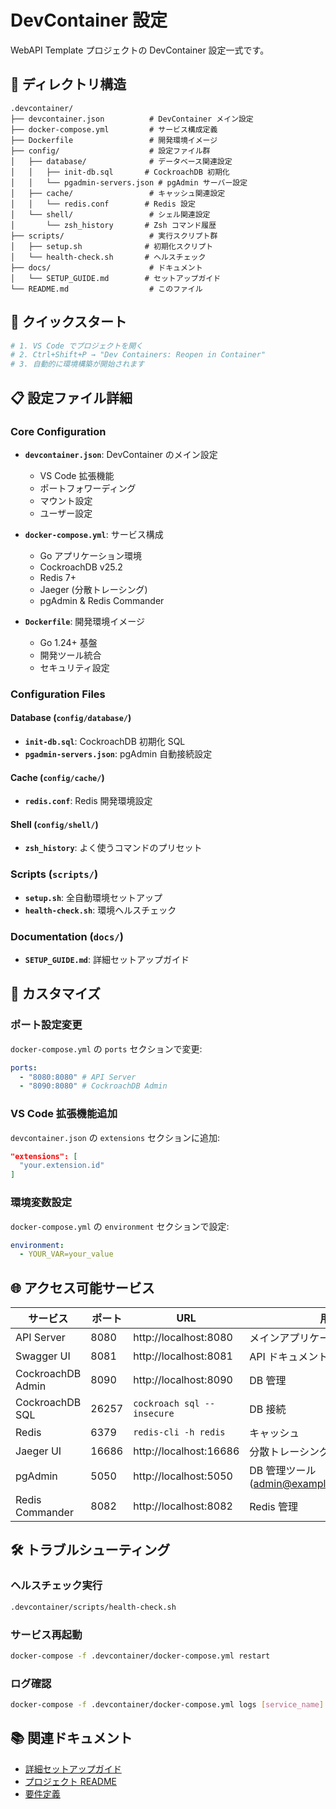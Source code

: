 # DevContainer 設定

WebAPI Template プロジェクトの DevContainer 設定一式です。

## 📁 ディレクトリ構造

```
.devcontainer/
├── devcontainer.json          # DevContainer メイン設定
├── docker-compose.yml         # サービス構成定義
├── Dockerfile                 # 開発環境イメージ
├── config/                    # 設定ファイル群
│   ├── database/              # データベース関連設定
│   │   ├── init-db.sql       # CockroachDB 初期化
│   │   └── pgadmin-servers.json # pgAdmin サーバー設定
│   ├── cache/                 # キャッシュ関連設定
│   │   └── redis.conf        # Redis 設定
│   └── shell/                 # シェル関連設定
│       └── zsh_history       # Zsh コマンド履歴
├── scripts/                   # 実行スクリプト群
│   ├── setup.sh              # 初期化スクリプト
│   └── health-check.sh       # ヘルスチェック
├── docs/                      # ドキュメント
│   └── SETUP_GUIDE.md        # セットアップガイド
└── README.md                  # このファイル
```

## 🚀 クイックスタート

```bash
# 1. VS Code でプロジェクトを開く
# 2. Ctrl+Shift+P → "Dev Containers: Reopen in Container"
# 3. 自動的に環境構築が開始されます
```

## 📋 設定ファイル詳細

### Core Configuration

- **`devcontainer.json`**: DevContainer のメイン設定

  - VS Code 拡張機能
  - ポートフォワーディング
  - マウント設定
  - ユーザー設定

- **`docker-compose.yml`**: サービス構成

  - Go アプリケーション環境
  - CockroachDB v25.2
  - Redis 7+
  - Jaeger (分散トレーシング)
  - pgAdmin & Redis Commander

- **`Dockerfile`**: 開発環境イメージ
  - Go 1.24+ 基盤
  - 開発ツール統合
  - セキュリティ設定

### Configuration Files

#### Database (`config/database/`)

- **`init-db.sql`**: CockroachDB 初期化 SQL
- **`pgadmin-servers.json`**: pgAdmin 自動接続設定

#### Cache (`config/cache/`)

- **`redis.conf`**: Redis 開発環境設定

#### Shell (`config/shell/`)

- **`zsh_history`**: よく使うコマンドのプリセット

### Scripts (`scripts/`)

- **`setup.sh`**: 全自動環境セットアップ
- **`health-check.sh`**: 環境ヘルスチェック

### Documentation (`docs/`)

- **`SETUP_GUIDE.md`**: 詳細セットアップガイド

## 🔧 カスタマイズ

### ポート設定変更

`docker-compose.yml` の `ports` セクションで変更:

```yaml
ports:
  - "8080:8080" # API Server
  - "8090:8080" # CockroachDB Admin
```

### VS Code 拡張機能追加

`devcontainer.json` の `extensions` セクションに追加:

```json
"extensions": [
  "your.extension.id"
]
```

### 環境変数設定

`docker-compose.yml` の `environment` セクションで設定:

```yaml
environment:
  - YOUR_VAR=your_value
```

## 🌐 アクセス可能サービス

| サービス          | ポート | URL                        | 用途                   |
| ----------------- | ------ | -------------------------- | ---------------------- |
| API Server        | 8080   | http://localhost:8080      | メインアプリケーション |
| Swagger UI        | 8081   | http://localhost:8081      | API ドキュメント       |
| CockroachDB Admin | 8090   | http://localhost:8090      | DB 管理                |
| CockroachDB SQL   | 26257  | `cockroach sql --insecure` | DB 接続                |
| Redis             | 6379   | `redis-cli -h redis`       | キャッシュ             |
| Jaeger UI         | 16686  | http://localhost:16686     | 分散トレーシング       |
| pgAdmin           | 5050   | http://localhost:5050      | DB 管理ツール (admin@example.com/admin123) |
| Redis Commander   | 8082   | http://localhost:8082      | Redis 管理             |

## 🛠️ トラブルシューティング

### ヘルスチェック実行

```bash
.devcontainer/scripts/health-check.sh
```

### サービス再起動

```bash
docker-compose -f .devcontainer/docker-compose.yml restart
```

### ログ確認

```bash
docker-compose -f .devcontainer/docker-compose.yml logs [service_name]
```

## 📚 関連ドキュメント

- [詳細セットアップガイド](./docs/SETUP_GUIDE.md)
- [プロジェクト README](../README.md)
- [要件定義](../docs/requirements.md)
